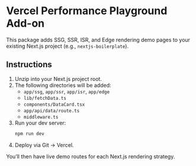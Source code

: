 # Vercel Performance Playground Add-on

This package adds SSG, SSR, ISR, and Edge rendering demo pages to your existing Next.js project (e.g., `nextjs-boilerplate`).

## Instructions

1. Unzip into your Next.js project root.
2. The following directories will be added:
   - `app/ssg`, `app/ssr`, `app/isr`, `app/edge`
   - `lib/fetchData.ts`
   - `components/DataCard.tsx`
   - `app/api/data/route.ts`
   - `middleware.ts`
3. Run your dev server:
   ```bash
   npm run dev
   ```
4. Deploy via Git → Vercel.

You’ll then have live demo routes for each Next.js rendering strategy.
